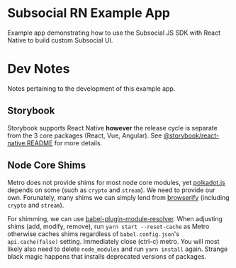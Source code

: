 # Subsocial RN Example App
Example app demonstrating how to use the Subsocial JS SDK with React Native to build custom Subsocial UI.

# Dev Notes
Notes pertaining to the development of this example app.

## Storybook
Storybook supports React Native **however** the release cycle is separate from the 3 core packages (React, Vue, Angular). See [@storybook/react-native README](https://github.com/storybookjs/react-native/blob/next-6.0/README.md) for more details.

## Node Core Shims
Metro does not provide shims for most node core modules, yet [polkadot.js](https://github.com/polkadot-js/) depends on some (such as `crypto` and `stream`). We need to provide our own. Forunately, many shims we can simply lend from [browserify](https://github.com/browserify) (including `crypto` and `stream`).

For shimming, we can use [babel-plugin-module-resolver](https://www.npmjs.com/package/babel-plugin-module-resolver). When adjusting shims (add, modify, remove), run `yarn start --reset-cache` as Metro otherwise caches shims regardless of `babel.config.json`'s `api.cache(false)` setting. Immediately close (ctrl-c) metro. You will most likely also need to delete `node_modules` and run `yarn install` again. Strange black magic happens that installs deprecated versions of packages.
